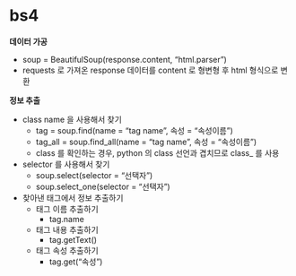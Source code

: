 # bs4

**데이터 가공**

- soup = BeautifulSoup(response.content, “html.parser”)
- requests 로 가져온 response 데이터를 content 로 형변형 후 html 형식으로 변환

**정보 추출**

- class name 을 사용해서 찾기
    - tag = soup.find(name = “tag name”, 속성 = “속성이름”)
    - tag_all = soup.find_all(name = “tag name”, 속성 = “속성이름”)
    - class 를 확인하는 경우, python 의 class 선언과 겹치므로 class_ 를 사용
- selector 를 사용해서 찾기
    - soup.select(selector = “선택자”)
    - soup.select_one(selector = “선택자”)
- 찾아낸 태그에서 정보 추출하기
    - 태그 이름 추출하기
        - tag.name
    - 태그 내용 추출하기
        - tag.getText()
    - 태그 속성 추출하기
        - tag.get(“속성”)